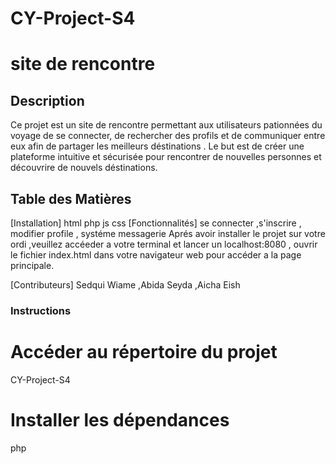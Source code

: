 # CY-Project-S4
# site de rencontre 


## Description

Ce projet est un site de rencontre permettant aux utilisateurs pationnées du voyage de se connecter, de rechercher des profils et de communiquer entre eux afin de partager les meilleurs déstinations . Le but est de créer une plateforme intuitive et sécurisée pour rencontrer de nouvelles personnes et découvrire de nouvels déstinations.

## Table des Matières

 [Installation] html php js css
 [Fonctionnalités]  se connecter ,s'inscrire , modifier profile , systéme messagerie 
 Aprés avoir installer le projet sur votre ordi ,veuillez accéeder a votre terminal et lancer un localhost:8080 , ouvrir le fichier 
 index.html dans votre navigateur web pour accéder a la page principale.

 [Contributeurs] Sedqui Wiame ,Abida Seyda ,Aicha Eish 


### Instructions


# Accéder au répertoire du projet
CY-Project-S4

# Installer les dépendances
php
